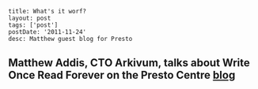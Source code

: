 ```
title: What's it worf?
layout: post
tags: ['post']
postDate: '2011-11-24'
desc: Matthew guest blog for Presto
```

## Matthew Addis, CTO Arkivum, talks about Write Once Read Forever on the Presto Centre [blog](https://www.prestocentre.org/blog/whats-it-worf)
